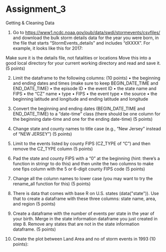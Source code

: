# Assignment_3
Getting &amp; Cleaning Data
1.	Go to https://www1.ncdc.noaa.gov/pub/data/swdi/stormevents/csvfiles/ and download the bulk storm details data for the year you were born, in the file that starts “StormEvents_details” and includes “dXXXX”. For example, it looks like this for 2017:  
  
Make sure it is the details file, not fatalities or locations
Move this into a good local directory for your current working directory and read and save it. (5 points)

2.	Limit the dataframe to the following columns: (10 points)
•	the beginning and ending dates and times (make sure to keep BEGIN_DATE_TIME and END_DATE_TIME) 
•	the episode ID
•	the event ID
•	the state name and FIPS
•	the “CZ” name
•	type
•	FIPS
•	the event type 
•	the source
•	the beginning latitude and longitude and ending latitude and longitude 

3.	Convert the beginning and ending dates (BEGIN_DATE_TIME and END_DATE_TIME) to a “date-time” class (there should be one column for the beginning date-time and one for the ending date-time) (5 points) 

4.	Change state and county names to title case (e.g., “New Jersey” instead of “NEW JERSEY”) (5 points) 

5.	Limit to the events listed by county FIPS (CZ_TYPE of “C”) and then remove the CZ_TYPE column (5 points) 

6.	Pad the state and county FIPS with a “0” at the beginning (hint: there’s a function in stringr to do this) and then unite the two columns to make one fips column with the 5 or 6-digit county FIPS code (5 points) 

7.	Change all the column names to lower case (you may want to try the rename_all function for this) (5 points) 

8.	There is data that comes with base R on U.S. states (data("state")). Use that to create a dataframe with these three columns: state name, area, and region (5 points)

9.	Create a dataframe with the number of events per state in the year of your birth. Merge in the state information dataframe you just created in step 8. Remove any states that are not in the state information dataframe. (5 points) 

10.	Create the plot between Land Area and no of storm events in 1993 (10 points): 
